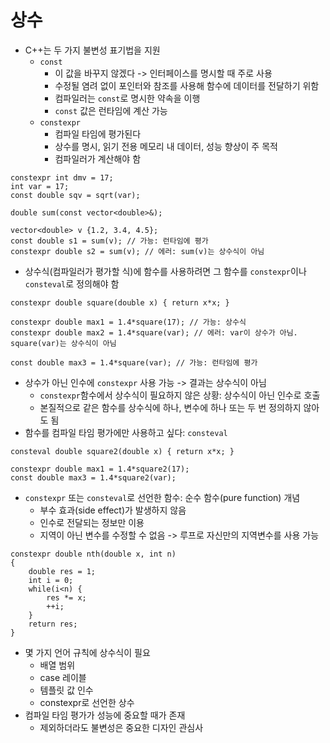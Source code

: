 # 상수
- C++는 두 가지 불변성 표기법을 지원
    - `const`
        - 이 값을 바꾸지 않겠다 -> 인터페이스를 명시할 때 주로 사용
        - 수정될 염려 없이 포인터와 참조를 사용해 함수에 데이터를 전달하기 위함
        - 컴파일러는 `const`로 명시한 약속을 이행
        - `const` 값은 런타임에 계산 가능 
    - `constexpr`
        - 컴파일 타임에 평가된다
        - 상수를 명시, 읽기 전용 메모리 내 데이터, 성능 향상이 주 목적
        - 컴파일러가 계산해야 함
```
constexpr int dmv = 17;
int var = 17;
const double sqv = sqrt(var);

double sum(const vector<double>&);

vector<double> v {1.2, 3.4, 4.5};
const double s1 = sum(v); // 가능: 런타임에 평가
constexpr double s2 = sum(v); // 에러: sum(v)는 상수식이 아님 
```

- 상수식(컴파일러가 평가할 식)에 함수를 사용하려면 그 함수를 `constexpr`이나 `consteval`로 정의해야 함
```
constexpr double square(double x) { return x*x; }

constexpr double max1 = 1.4*square(17); // 가능: 상수식
constexpr double max2 = 1.4*square(var); // 에러: var이 상수가 아님. square(var)는 상수식이 아님

const double max3 = 1.4*square(var); // 가능: 런타임에 평가 
```

- 상수가 아닌 인수에 `constexpr` 사용 가능 -> 결과는 상수식이 아님
    - `constexpr`함수에서 상수식이 필요하지 않은 상황: 상수식이 아닌 인수로 호출
    - 본질적으로 같은 함수를 상수식에 하나, 변수에 하나 또는 두 번 정의하지 않아도 됨
- 함수를 컴파일 타임 평가에만 사용하고 싶다: `consteval`
```
consteval double square2(double x) { return x*x; }

constexpr double max1 = 1.4*square2(17);
const double max3 = 1.4*square2(var);
```

- `constexpr` 또는 `consteval`로 선언한 함수: 순수 함수(pure function) 개념
    - 부수 효과(side effect)가 발생하지 않음
    - 인수로 전달되는 정보만 이용
    - 지역이 아닌 변수를 수정할 수 없음 -> 루프로 자신만의 지역변수를 사용 가능
```
constexpr double nth(double x, int n)
{
    double res = 1;
    int i = 0;
    while(i<n) {
        res *= x;
        ++i;
    }
    return res;
}
```

- 몇 가지 언어 규칙에 상수식이 필요
    - 배열 범위
    - case 레이블
    - 템플릿 값 인수
    - constexpr로 선언한 상수
- 컴파일 타임 평가가 성능에 중요할 때가 존재
    - 제외하더라도 불변성은 중요한 디자인 관심사 